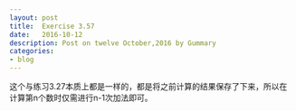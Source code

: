 ```yaml
---
layout: post
title:  Exercise 3.57
date:   2016-10-12
description: Post on twelve October,2016 by Gummary
categories:
- blog
---
```



这个与练习3.27本质上都是一样的，都是将之前计算的结果保存了下来，所以在计算第n个数时仅需进行n-1次加法即可。